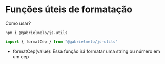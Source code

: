 # Funções úteis de formatação

Como usar?

```shell
npm i @gabrielmelo/js-utils
```

```js
import { formatCep } from "@gabrielmelo/js-utils"
```

- formatCep(value):
  Essa função irá formatar uma string ou número em um cep